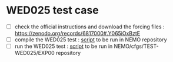 # WED025 test case

- [ ] check the official instructions and download the forcing files : https://zenodo.org/records/6817000#.Y065iOxBztE
- [ ] compile the WED025 test : [script](NEMO/compile_WED025.ksh) to be run in NEMO repository
- [ ] run the WED025 test : [script](NEMO/run_WED025.ksh) to be run in NEMO/cfgs/TEST-WED025/EXP00 repository
